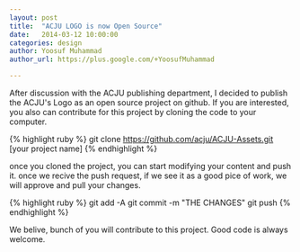 ```yaml
---
layout: post
title:  "ACJU LOGO is now Open Source"
date:   2014-03-12 10:00:00
categories: design
author: Yoosuf Muhammad
author_url: https://plus.google.com/+YoosufMuhammad‎

---
```



After discussion with the ACJU publishing department, I decided to publish the ACJU's Logo as an open source project on github. If you are interested, you also can contribute for this project by cloning the code to your computer.

{% highlight ruby %}
git clone https://github.com/acju/ACJU-Assets.git  [your project name]
{% endhighlight %}

once you cloned the project, you can start modifying your content and push it. once we recive the push request, if we see it as a good pice of work, we will approve and pull your changes.

{% highlight ruby %}
git add -A
git commit -m "THE CHANGES"
git push 
{% endhighlight %}

We belive, bunch of you will contribute to this project. Good code is always welcome.

